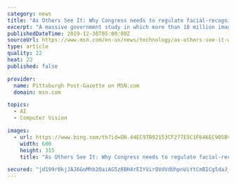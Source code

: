 ```yaml
---
category: news
title: "As Others See It: Why Congress needs to regulate facial-recognition systems"
excerpt: "A massive government study in which more than 18 million images of more than 8 million people were run through almost 200 algorithms has confirmed what researchers have been warning for years: Facial-recognition systems misidentify people of color more often than white people,"
publishedDateTime: 2019-12-30T05:00:00Z
sourceUrl: https://www.msn.com/en-us/news/technology/as-others-see-it-why-congress-needs-to-regulate-facial-recognition-systems/ar-BBYrJgi
type: article
quality: 22
heat: 22
published: false

provider:
  name: Pittsburgh Post-Gazette on MSN.com
  domain: msn.com

topics:
  - AI
  - Computer Vision

images:
  - url: https://www.bing.com/th?id=ON.44EC97B92153CF277E5C1F646EC905B9
    width: 600
    height: 315
    title: "As Others See It: Why Congress needs to regulate facial-recognition systems"

secured: "jd199r0kjJAJ6GoMhb2OaiAG5zRBH4rEIYVirQVdVdUhpnUiYtCmB1Cg5daJjA3HlxHiw6nnAKE4+wzSi2puYmAh/ADB93UL4Z1Pn4sAETsC79Ko5lmKNZ9j/HBpK2LeMGI/Hi/Yif0QEpcuYZB+XSzqMv1W87g0ziJNVwds5zq4820qDM0ie4BNIZPsj/A5DP5yxN1MGkKj+S/onpbVSGHhskP8BTg28y3ekUobk1gXi/W/UVXvYO8to/YYLpHKqJNmPAeS8oXLvxsdr3wuhA==;iNgbvMe5ZR0vVH5z+kYhNQ=="
---
```


